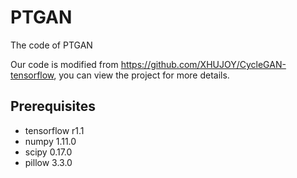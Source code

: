 # PTGAN
The code of PTGAN

Our code is modified from https://github.com/XHUJOY/CycleGAN-tensorflow, you can view the project for more details.

## Prerequisites
- tensorflow r1.1
- numpy 1.11.0
- scipy 0.17.0
- pillow 3.3.0



